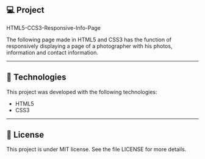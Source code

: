 ## 💻 Project
<p>HTML5-CCS3-Responsive-Info-Page</p>
<p>The following page made in HTML5 and CSS3 has the function of responsively displaying a page of a photographer with his photos, information and contact information. </p>

<hr/>


## 🚀 Technologies
This project was developed with the following technologies:

- HTML5
- CSS3

<hr/>

## 📝 License
This project is under MIT license. See the file LICENSE for more details.
